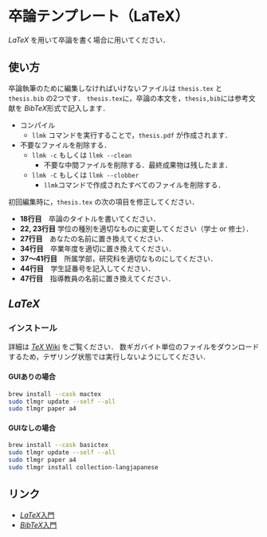 # 卒論テンプレート（LaTeX）

$LaTeX$ を用いて卒論を書く場合に用いてください．

## 使い方

卒論執筆のために編集しなければいけないファイルは `thesis.tex` と `thesis.bib` の2つです．
`thesis.tex`に，卒論の本文を，`thesis,bib`には参考文献を $BibTeX$形式で記入します．


* コンパイル
  * `llmk` コマンドを実行することで，`thesis.pdf` が作成されます．
* 不要なファイルを削除する．
  * `llmk -c` もしくは `llmk --clean`
    * 不要な中間ファイルを削除する．最終成果物は残したまま．
  * `llmk -C` もしくは `llmk --clobber`
    * `llmk`コマンドで作成されたすべてのファイルを削除する．

初回編集時に，`thesis.tex` の次の項目を修正してください．

* **18行目**　卒論のタイトルを書いてください．
* **22, 23行目** 学位の種別を適切なものに変更してください（学士 or 修士）．
* **27行目**　あなたの名前に置き換えてください．
* **34行目**　卒業年度を適切に置き換えてください．
* **37〜41行目**　所属学部，研究科を適切なものにしてください．
* **44行目**　学生証番号を記入してください．
* **47行目**　指導教員の名前に置き換えてください．

## $LaTeX$

### インストール

詳細は [$TeX$ Wiki](https://texwiki.texjp.org/?TeX%20Live%2FMac#install) をご覧ください．
数ギガバイト単位のファイルをダウンロードするため，テザリング状態では実行しないようにしてください．

#### GUIありの場合

```sh
brew install --cask mactex
sudo tlmgr update --self --all
sudo tlmgr paper a4
```

#### GUIなしの場合

```sh
brew install --cask basictex
sudo tlmgr update --self --all
sudo tlmgr paper a4
sudo tlmgr install collection-langjapanese
```

## リンク

* [$LaTeX$入門](https://texwiki.texjp.org/?LaTeX入門)
* [$BibTeX$入門](http://mikilab.doshisha.ac.jp/dia/seminar/latex/doc/bib.html)

